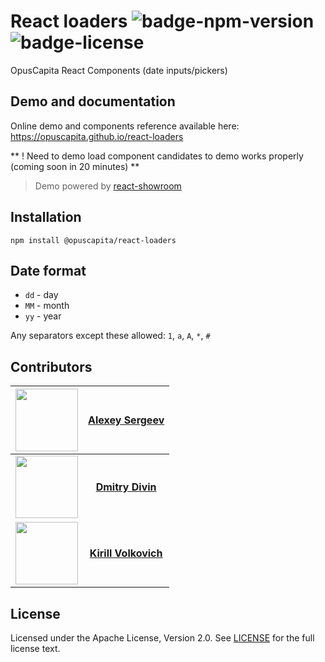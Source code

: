# React loaders ![badge-npm-version](https://img.shields.io/npm/v/@opuscapita/react-loaders.svg) ![badge-license](https://img.shields.io/github/license/OpusCapita/react-loaders.svg)

OpusCapita React Components (date inputs/pickers)

## Demo and documentation

Online demo and components reference available here: https://opuscapita.github.io/react-loaders

** ! Need to demo load component candidates to demo works properly (coming soon in 20 minutes) **

> Demo powered by [react-showroom](https://github.com/OpusCapitaBES/js-react-showroom-client)

## Installation

`npm install @opuscapita/react-loaders`

## Date format

* `dd` - day
* `MM` - month
* `yy` - year

Any separators except these allowed: `1`, `a`, `A`, `*`, `#`

## Contributors

| [<img src="https://avatars.githubusercontent.com/u/24603787?v=3" width="100px;"/>](https://github.com/asergeev-sc) | [**Alexey Sergeev**](https://github.com/asergeev-sc)     |
| :---: | :---: |
| [<img src="https://avatars.githubusercontent.com/u/24733803?v=3" width="100px;"/>](https://github.com/ddivin-sc) | [**Dmitry Divin**](https://github.com/ddivin-sc) |
| [<img src="https://avatars.githubusercontent.com/u/24652543?v=3" width="100px;"/>](https://github.com/kvolkovich-sc) | [**Kirill Volkovich**](https://github.com/kvolkovich-sc) |

## License

Licensed under the Apache License, Version 2.0. See [LICENSE](./LICENSE) for the full license text.
